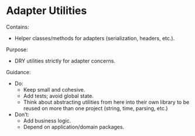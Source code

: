 # Adapter Utilities

Contains:

- Helper classes/methods for adapters (serialization, headers, etc.).

Purpose:

- DRY utilities strictly for adapter concerns.

Guidance:

- Do:
    - Keep small and cohesive.
    - Add tests; avoid global state.
    - Think about abstracting utilities from here into their own library to be reused on more than one project (string, time, parsing, etc.)
- Don’t:
    - Add business logic.
    - Depend on application/domain packages.
